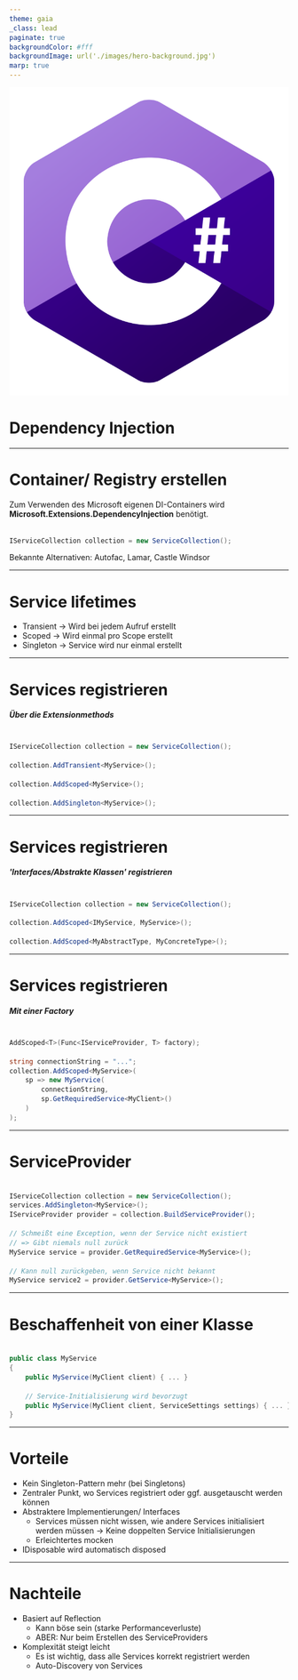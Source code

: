 ```yaml
---
theme: gaia
_class: lead
paginate: true
backgroundColor: #fff
backgroundImage: url('./images/hero-background.jpg')
marp: true
---
```


![bg left:40% 40%](./images/800px-C_Sharp_logo.svg.png)

# **Dependency Injection**

---

<!-- textAlign: center -->
# Container/ Registry erstellen

Zum Verwenden des Microsoft eigenen DI-Containers wird
__Microsoft.Extensions.DependencyInjection__
benötigt.

```cs

IServiceCollection collection = new ServiceCollection();

```

Bekannte Alternativen: Autofac, Lamar, Castle Windsor

---

# Service lifetimes

- Transient → Wird bei jedem Aufruf erstellt
- Scoped → Wird einmal pro Scope erstellt
- Singleton → Service wird nur einmal erstellt

---

# Services registrieren
##### Über die Extensionmethods

```cs

IServiceCollection collection = new ServiceCollection();

collection.AddTransient<MyService>();

collection.AddScoped<MyService>();

collection.AddSingleton<MyService>();

```

---

# Services registrieren
##### 'Interfaces/Abstrakte Klassen' registrieren

```cs

IServiceCollection collection = new ServiceCollection();

collection.AddScoped<IMyService, MyService>();

collection.AddScoped<MyAbstractType, MyConcreteType>();

```

---

# Services registrieren
##### Mit einer Factory

```cs

AddScoped<T>(Func<IServiceProvider, T> factory);

string connectionString = "...";
collection.AddScoped<MyService>(
    sp => new MyService(
        connectionString,
        sp.GetRequiredService<MyClient>()
    )
);

```

---

# ServiceProvider

```cs

IServiceCollection collection = new ServiceCollection();
services.AddSingleton<MyService>();
IServiceProvider provider = collection.BuildServiceProvider();

// Schmeißt eine Exception, wenn der Service nicht existiert
// => Gibt niemals null zurück
MyService service = provider.GetRequiredService<MyService>();

// Kann null zurückgeben, wenn Service nicht bekannt
MyService service2 = provider.GetService<MyService>();

```

---

# Beschaffenheit von einer Klasse

```cs

public class MyService 
{
    public MyService(MyClient client) { ... }

    // Service-Initialisierung wird bevorzugt
    public MyService(MyClient client, ServiceSettings settings) { ... }
}

```

---

# Vorteile
- Kein Singleton-Pattern mehr (bei Singletons)
- Zentraler Punkt, wo Services registriert oder ggf. ausgetauscht werden können
- Abstraktere Implementierungen/ Interfaces
  - Services müssen nicht wissen, wie andere Services initialisiert werden müssen -> Keine doppelten Service Initialisierungen
  - Erleichtertes mocken
- IDisposable wird automatisch disposed 

---

# Nachteile
- Basiert auf Reflection
  - Kann böse sein (starke Performanceverluste)
  - ABER: Nur beim Erstellen des ServiceProviders
- Komplexität steigt leicht
  - Es ist wichtig, dass alle Services korrekt registriert werden
  - Auto-Discovery von Services